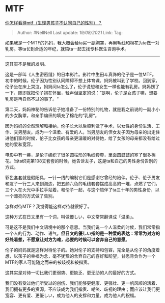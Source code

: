 # MTF
[你怎样看待mtf（生理男孩子不认同自己的性别）？](https://www.zhihu.com/question/358674467/answer/932097305)

> Author: #NellNell 
> Last update: *19/08/2021* 
> Link:
> Tag:

  如果我是一个MTF的妈妈，我大概会给ta买一副胸罩，再用毛线和棉花为ta做一对乳房。等ta长到合适的年纪，就陪ta一起去找专科医生咨询手术。

---

这其实不是我的发明。

这是一部叫《人生密密缝》的日本影片。影片中生田斗真饰的伦子是一位MTF。初中的时候，伦子因为性别认同障碍不想上体育课，妈妈被叫到了学校。回到家，伦子坐在床上哭泣，妈妈问ta怎么了，伦子说想和女生一样也能有乳房。妈妈愣了一下，随即就把伦子抱在怀里，轻声但坚定的说：”是啊，伦子是女孩子嘛，想要乳房是再自然不过的事了。“

第二天，妈妈神秘的告诉伦子她准备了一份特别的礼物，就是我之前说的一副小小的少女胸罩，和亲手编织的填充了棉花的”乳房“。

因为妈妈的全然理解和接纳，伦子长大以后顺利做了手术，以女性的身份生活、工作、交男朋友。成为一个温柔、有爱的人。当男朋友的侄女友子因为母亲的出走住进他们家的时候，伦子比女孩的母亲更温暖的对待她，给了女孩的母亲都没有给过她的爱和宽容。

电影中有一幕，是伦子编织了很多圆柱形的毛线套套，里面圆鼓鼓的塞了很多棉花。当ta织完第108支套套的时候，她告诉友子，这是ta和自己的男性身份告别的方式。

彩色套套就是假阳具，一针一线的编制它们是感谢它曾经的陪伴。伦子、伦子男友和友子一行三人来到海边，把五颜六色的毛线套套摆成高高的一堆，点燃了它们，三个人在火光中手拉手站着，和伦子一起，与这个陪伴了ta三十年的男性身份，以一个漂亮的方式做了告别。

怎样对待MTF？我觉得能这样对待就很好了。

这种方式在日文里有一个词，叫做優しい，中文常常翻译成「温柔」。

可是这不是我们中文语境中的那个意思。当我们说一个人温柔的时候，我们常常指一个人的行为、动作、语气。**但日文的優しい指的是一种爱的表达：常常为对方的好处着想，不愿意让对方为难，必要的时候可以舍弃自己的意愿**。

伦子的妈妈就是这样对待伦子的。她对伦子的支持和包容，完全是从伦子的角度着想，以孩子的幸福为念，毫不犹豫的舍弃自己的喜好和盼望，甘愿背负作为一个MTF的家人可能随之而来的被歧视和被指责。

这其实是对待一切比我们更弱势、更缺乏、更无助的人的最好的方式。

我们没有受过他们所受过的创伤、我们能够更健康、更强壮、更一帆风顺的活着、我们拥有更多的资源，不应该成为我们指责、嘲笑、歧视的理由；而应该让我们更宽容、更有爱、更優しい，成为他人的支撑和力量，成为他人的祝福。